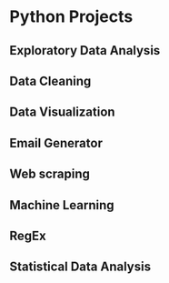 # Python Projects

## Exploratory Data Analysis
## Data Cleaning
## Data Visualization
## Email Generator
## Web scraping
## Machine Learning
## RegEx
## Statistical Data Analysis
